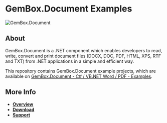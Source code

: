 # GemBox.Document Examples

![GemBox.Document](https://www.gemboxsoftware.com/document/examples/content/Document.png)

## About
GemBox.Document is a .NET component which enables developers to read, write, convert and print document files (DOCX, DOC, PDF, HTML, XPS, RTF and TXT) from .NET applications in a simple and efficient way.

This repository contains GemBox.Document example projects, which are available on [GemBox.Document - C# / VB.NET Word / PDF - Examples](https://www.gemboxsoftware.com/document/examples/c-sharp-vb-net-word-pdf-library/801).

## More Info
+ **[Overview](https://www.gemboxsoftware.com/document/overview)**
+ **[Download](https://www.gemboxsoftware.com/document/free-version)**
+ **[Support](https://www.gemboxsoftware.com/document/support)**
